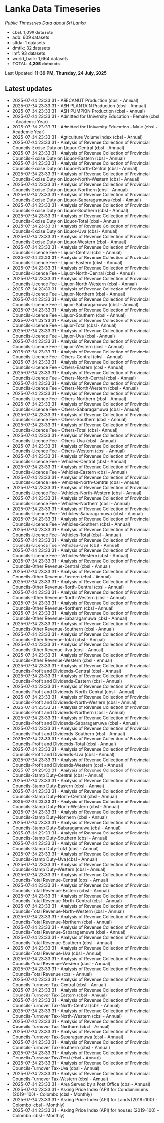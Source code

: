 # Lanka Data Timeseries
*Public Timeseries Data about Sri Lanka*

* cbsl: 1,896 datasets
* adb: 609 datasets
* sltda: 1 datasets
* dmtlk: 32 datasets
* imf: 93 datasets
* world_bank: 1,664 datasets
* TOTAL: **4,295** datasets

Last Updated: **11:39 PM, Thursday, 24 July, 2025**

## Latest updates

* 2025-07-24 23:33:31 - ARECANUT Production (cbsl - Annual)
* 2025-07-24 23:33:31 - ASH PLANTAIN Production (cbsl - Annual)
* 2025-07-24 23:33:31 - ASH PUMPKIN Production (cbsl - Annual)
* 2025-07-24 23:33:31 - Admitted for University Education - Female (cbsl - Academic Year)
* 2025-07-24 23:33:31 - Admitted for University Education - Male (cbsl - Academic Year)
* 2025-07-24 23:33:31 - Agriculture Volume Index (cbsl - Annual)
* 2025-07-24 23:33:31 - Analysis of Revenue Collection of Provincial Councils-Excise Duty on Liquor-Central (cbsl - Annual)
* 2025-07-24 23:33:31 - Analysis of Revenue Collection of Provincial Councils-Excise Duty on Liquor-Eastern (cbsl - Annual)
* 2025-07-24 23:33:31 - Analysis of Revenue Collection of Provincial Councils-Excise Duty on Liquor-North-Central (cbsl - Annual)
* 2025-07-24 23:33:31 - Analysis of Revenue Collection of Provincial Councils-Excise Duty on Liquor-North-Western (cbsl - Annual)
* 2025-07-24 23:33:31 - Analysis of Revenue Collection of Provincial Councils-Excise Duty on Liquor-Northern (cbsl - Annual)
* 2025-07-24 23:33:31 - Analysis of Revenue Collection of Provincial Councils-Excise Duty on Liquor-Sabaragamuwa (cbsl - Annual)
* 2025-07-24 23:33:31 - Analysis of Revenue Collection of Provincial Councils-Excise Duty on Liquor-Southern (cbsl - Annual)
* 2025-07-24 23:33:31 - Analysis of Revenue Collection of Provincial Councils-Excise Duty on Liquor-Total (cbsl - Annual)
* 2025-07-24 23:33:31 - Analysis of Revenue Collection of Provincial Councils-Excise Duty on Liquor-Uva (cbsl - Annual)
* 2025-07-24 23:33:31 - Analysis of Revenue Collection of Provincial Councils-Excise Duty on Liquor-Western (cbsl - Annual)
* 2025-07-24 23:33:31 - Analysis of Revenue Collection of Provincial Councils-Licence Fee - Liquor-Central (cbsl - Annual)
* 2025-07-24 23:33:31 - Analysis of Revenue Collection of Provincial Councils-Licence Fee - Liquor-Eastern (cbsl - Annual)
* 2025-07-24 23:33:31 - Analysis of Revenue Collection of Provincial Councils-Licence Fee - Liquor-North-Central (cbsl - Annual)
* 2025-07-24 23:33:31 - Analysis of Revenue Collection of Provincial Councils-Licence Fee - Liquor-North-Western (cbsl - Annual)
* 2025-07-24 23:33:31 - Analysis of Revenue Collection of Provincial Councils-Licence Fee - Liquor-Northern (cbsl - Annual)
* 2025-07-24 23:33:31 - Analysis of Revenue Collection of Provincial Councils-Licence Fee - Liquor-Sabaragamuwa (cbsl - Annual)
* 2025-07-24 23:33:31 - Analysis of Revenue Collection of Provincial Councils-Licence Fee - Liquor-Southern (cbsl - Annual)
* 2025-07-24 23:33:31 - Analysis of Revenue Collection of Provincial Councils-Licence Fee - Liquor-Total (cbsl - Annual)
* 2025-07-24 23:33:31 - Analysis of Revenue Collection of Provincial Councils-Licence Fee - Liquor-Uva (cbsl - Annual)
* 2025-07-24 23:33:31 - Analysis of Revenue Collection of Provincial Councils-Licence Fee - Liquor-Western (cbsl - Annual)
* 2025-07-24 23:33:31 - Analysis of Revenue Collection of Provincial Councils-Licence Fee - Others-Central (cbsl - Annual)
* 2025-07-24 23:33:31 - Analysis of Revenue Collection of Provincial Councils-Licence Fee - Others-Eastern (cbsl - Annual)
* 2025-07-24 23:33:31 - Analysis of Revenue Collection of Provincial Councils-Licence Fee - Others-North-Central (cbsl - Annual)
* 2025-07-24 23:33:31 - Analysis of Revenue Collection of Provincial Councils-Licence Fee - Others-North-Western (cbsl - Annual)
* 2025-07-24 23:33:31 - Analysis of Revenue Collection of Provincial Councils-Licence Fee - Others-Northern (cbsl - Annual)
* 2025-07-24 23:33:31 - Analysis of Revenue Collection of Provincial Councils-Licence Fee - Others-Sabaragamuwa (cbsl - Annual)
* 2025-07-24 23:33:31 - Analysis of Revenue Collection of Provincial Councils-Licence Fee - Others-Southern (cbsl - Annual)
* 2025-07-24 23:33:31 - Analysis of Revenue Collection of Provincial Councils-Licence Fee - Others-Total (cbsl - Annual)
* 2025-07-24 23:33:31 - Analysis of Revenue Collection of Provincial Councils-Licence Fee - Others-Uva (cbsl - Annual)
* 2025-07-24 23:33:31 - Analysis of Revenue Collection of Provincial Councils-Licence Fee - Others-Western (cbsl - Annual)
* 2025-07-24 23:33:31 - Analysis of Revenue Collection of Provincial Councils-Licence Fee - Vehicles-Central (cbsl - Annual)
* 2025-07-24 23:33:31 - Analysis of Revenue Collection of Provincial Councils-Licence Fee - Vehicles-Eastern (cbsl - Annual)
* 2025-07-24 23:33:31 - Analysis of Revenue Collection of Provincial Councils-Licence Fee - Vehicles-North-Central (cbsl - Annual)
* 2025-07-24 23:33:31 - Analysis of Revenue Collection of Provincial Councils-Licence Fee - Vehicles-North-Western (cbsl - Annual)
* 2025-07-24 23:33:31 - Analysis of Revenue Collection of Provincial Councils-Licence Fee - Vehicles-Northern (cbsl - Annual)
* 2025-07-24 23:33:31 - Analysis of Revenue Collection of Provincial Councils-Licence Fee - Vehicles-Sabaragamuwa (cbsl - Annual)
* 2025-07-24 23:33:31 - Analysis of Revenue Collection of Provincial Councils-Licence Fee - Vehicles-Southern (cbsl - Annual)
* 2025-07-24 23:33:31 - Analysis of Revenue Collection of Provincial Councils-Licence Fee - Vehicles-Total (cbsl - Annual)
* 2025-07-24 23:33:31 - Analysis of Revenue Collection of Provincial Councils-Licence Fee - Vehicles-Uva (cbsl - Annual)
* 2025-07-24 23:33:31 - Analysis of Revenue Collection of Provincial Councils-Licence Fee - Vehicles-Western (cbsl - Annual)
* 2025-07-24 23:33:31 - Analysis of Revenue Collection of Provincial Councils-Other Revenue-Central (cbsl - Annual)
* 2025-07-24 23:33:31 - Analysis of Revenue Collection of Provincial Councils-Other Revenue-Eastern (cbsl - Annual)
* 2025-07-24 23:33:31 - Analysis of Revenue Collection of Provincial Councils-Other Revenue-North-Central (cbsl - Annual)
* 2025-07-24 23:33:31 - Analysis of Revenue Collection of Provincial Councils-Other Revenue-North-Western (cbsl - Annual)
* 2025-07-24 23:33:31 - Analysis of Revenue Collection of Provincial Councils-Other Revenue-Northern (cbsl - Annual)
* 2025-07-24 23:33:31 - Analysis of Revenue Collection of Provincial Councils-Other Revenue-Sabaragamuwa (cbsl - Annual)
* 2025-07-24 23:33:31 - Analysis of Revenue Collection of Provincial Councils-Other Revenue-Southern (cbsl - Annual)
* 2025-07-24 23:33:31 - Analysis of Revenue Collection of Provincial Councils-Other Revenue-Total (cbsl - Annual)
* 2025-07-24 23:33:31 - Analysis of Revenue Collection of Provincial Councils-Other Revenue-Uva (cbsl - Annual)
* 2025-07-24 23:33:31 - Analysis of Revenue Collection of Provincial Councils-Other Revenue-Western (cbsl - Annual)
* 2025-07-24 23:33:31 - Analysis of Revenue Collection of Provincial Councils-Profit and Dividends-Central (cbsl - Annual)
* 2025-07-24 23:33:31 - Analysis of Revenue Collection of Provincial Councils-Profit and Dividends-Eastern (cbsl - Annual)
* 2025-07-24 23:33:31 - Analysis of Revenue Collection of Provincial Councils-Profit and Dividends-North-Central (cbsl - Annual)
* 2025-07-24 23:33:31 - Analysis of Revenue Collection of Provincial Councils-Profit and Dividends-North-Western (cbsl - Annual)
* 2025-07-24 23:33:31 - Analysis of Revenue Collection of Provincial Councils-Profit and Dividends-Northern (cbsl - Annual)
* 2025-07-24 23:33:31 - Analysis of Revenue Collection of Provincial Councils-Profit and Dividends-Sabaragamuwa (cbsl - Annual)
* 2025-07-24 23:33:31 - Analysis of Revenue Collection of Provincial Councils-Profit and Dividends-Southern (cbsl - Annual)
* 2025-07-24 23:33:31 - Analysis of Revenue Collection of Provincial Councils-Profit and Dividends-Total (cbsl - Annual)
* 2025-07-24 23:33:31 - Analysis of Revenue Collection of Provincial Councils-Profit and Dividends-Uva (cbsl - Annual)
* 2025-07-24 23:33:31 - Analysis of Revenue Collection of Provincial Councils-Profit and Dividends-Western (cbsl - Annual)
* 2025-07-24 23:33:31 - Analysis of Revenue Collection of Provincial Councils-Stamp Duty-Central (cbsl - Annual)
* 2025-07-24 23:33:31 - Analysis of Revenue Collection of Provincial Councils-Stamp Duty-Eastern (cbsl - Annual)
* 2025-07-24 23:33:31 - Analysis of Revenue Collection of Provincial Councils-Stamp Duty-North-Central (cbsl - Annual)
* 2025-07-24 23:33:31 - Analysis of Revenue Collection of Provincial Councils-Stamp Duty-North-Western (cbsl - Annual)
* 2025-07-24 23:33:31 - Analysis of Revenue Collection of Provincial Councils-Stamp Duty-Northern (cbsl - Annual)
* 2025-07-24 23:33:31 - Analysis of Revenue Collection of Provincial Councils-Stamp Duty-Sabaragamuwa (cbsl - Annual)
* 2025-07-24 23:33:31 - Analysis of Revenue Collection of Provincial Councils-Stamp Duty-Southern (cbsl - Annual)
* 2025-07-24 23:33:31 - Analysis of Revenue Collection of Provincial Councils-Stamp Duty-Total (cbsl - Annual)
* 2025-07-24 23:33:31 - Analysis of Revenue Collection of Provincial Councils-Stamp Duty-Uva (cbsl - Annual)
* 2025-07-24 23:33:31 - Analysis of Revenue Collection of Provincial Councils-Stamp Duty-Western (cbsl - Annual)
* 2025-07-24 23:33:31 - Analysis of Revenue Collection of Provincial Councils-Total Revenue-Central (cbsl - Annual)
* 2025-07-24 23:33:31 - Analysis of Revenue Collection of Provincial Councils-Total Revenue-Eastern (cbsl - Annual)
* 2025-07-24 23:33:31 - Analysis of Revenue Collection of Provincial Councils-Total Revenue-North-Central (cbsl - Annual)
* 2025-07-24 23:33:31 - Analysis of Revenue Collection of Provincial Councils-Total Revenue-North-Western (cbsl - Annual)
* 2025-07-24 23:33:31 - Analysis of Revenue Collection of Provincial Councils-Total Revenue-Northern (cbsl - Annual)
* 2025-07-24 23:33:31 - Analysis of Revenue Collection of Provincial Councils-Total Revenue-Sabaragamuwa (cbsl - Annual)
* 2025-07-24 23:33:31 - Analysis of Revenue Collection of Provincial Councils-Total Revenue-Southern (cbsl - Annual)
* 2025-07-24 23:33:31 - Analysis of Revenue Collection of Provincial Councils-Total Revenue-Uva (cbsl - Annual)
* 2025-07-24 23:33:31 - Analysis of Revenue Collection of Provincial Councils-Total Revenue-Western (cbsl - Annual)
* 2025-07-24 23:33:31 - Analysis of Revenue Collection of Provincial Councils-Total Revenue (cbsl - Annual)
* 2025-07-24 23:33:31 - Analysis of Revenue Collection of Provincial Councils-Turnover Tax-Central (cbsl - Annual)
* 2025-07-24 23:33:31 - Analysis of Revenue Collection of Provincial Councils-Turnover Tax-Eastern (cbsl - Annual)
* 2025-07-24 23:33:31 - Analysis of Revenue Collection of Provincial Councils-Turnover Tax-North-Central (cbsl - Annual)
* 2025-07-24 23:33:31 - Analysis of Revenue Collection of Provincial Councils-Turnover Tax-North-Western (cbsl - Annual)
* 2025-07-24 23:33:31 - Analysis of Revenue Collection of Provincial Councils-Turnover Tax-Northern (cbsl - Annual)
* 2025-07-24 23:33:31 - Analysis of Revenue Collection of Provincial Councils-Turnover Tax-Sabaragamuwa (cbsl - Annual)
* 2025-07-24 23:33:31 - Analysis of Revenue Collection of Provincial Councils-Turnover Tax-Southern (cbsl - Annual)
* 2025-07-24 23:33:31 - Analysis of Revenue Collection of Provincial Councils-Turnover Tax-Total (cbsl - Annual)
* 2025-07-24 23:33:31 - Analysis of Revenue Collection of Provincial Councils-Turnover Tax-Uva (cbsl - Annual)
* 2025-07-24 23:33:31 - Analysis of Revenue Collection of Provincial Councils-Turnover Tax-Western (cbsl - Annual)
* 2025-07-24 23:33:31 - Area Served by a Post Office (cbsl - Annual)
* 2025-07-24 23:33:31 - Asking Price Index (API) for Condominiums (2019=100) - Colombo (cbsl - Monthly)
* 2025-07-24 23:33:31 - Asking Price Index (API) for Lands (2019=100) - Colombo (cbsl - Monthly)
* 2025-07-24 23:33:31 - Asking Price Index (API) for houses (2019-100) - Colombo (cbsl - Monthly)